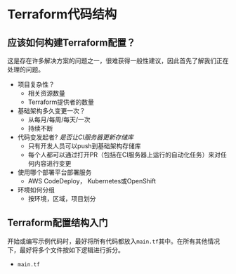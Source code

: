 # Terraform代码结构

## 应该如何构建Terraform配置？

这是存在许多解决方案的问题之一，很难获得一般性建议，因此首先了解我们正在处理的问题。

- 项目复杂性？
  - 相关资源数量
  - Terraform提供者的数量
- 基础架构多久变更一次？
  - 从每月/每周/每天/一次
  - 持续不断
- 代码变发起者? *是否让CI服务器更新存储库*
  - 只有开发人员可以push到基础架构存储库
  - 每个人都可以通过打开PR（包括在CI服务器上运行的自动化任务）来对任何内容进行变更
- 使用哪个部署平台部署服务
  - AWS CodeDeploy， Kubernetes或OpenShift
- 环境如何分组
  - 按环境，区域，项目划分



## Terraform配置结构入门

开始或编写示例代码时，最好将所有代码都放入`main.tf`其中。在所有其他情况下，最好将多个文件按如下逻辑进行拆分。

- `main.tf` 